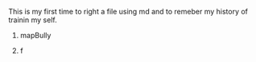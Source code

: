 This is my first time to right a file using md and to remeber my history of trainin my self.

1. mapBully


2. f